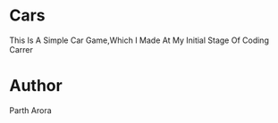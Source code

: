 # Cars
This Is A Simple Car Game,Which I Made At My Initial Stage Of Coding Carrer

# Author
Parth Arora
